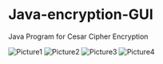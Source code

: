 # Java-encryption-GUI
Java Program for Cesar Cipher Encryption

![Picture1](https://github.com/Sourish-Kanna/Java-encryption-GUI/assets/115524993/44c98c6b-375f-4804-884b-401ed5f83734)
![Picture2](https://github.com/Sourish-Kanna/Java-encryption-GUI/assets/115524993/c6310573-7783-41df-996c-1583fe0d514f)
![Picture3](https://github.com/Sourish-Kanna/Java-encryption-GUI/assets/115524993/d8734d9d-6cf7-4d1e-a183-391dd36ed8cc)
![Picture4](https://github.com/Sourish-Kanna/Java-encryption-GUI/assets/115524993/13904d78-ae1c-4e15-8bdb-5acd3ad9e66f)
